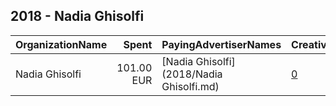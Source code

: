 ## 2018 - Nadia Ghisolfi 
|OrganizationName|Spent|PayingAdvertiserNames|CreativeUrls|Impressions|Genders|AgeBrackets|CountryCodes|BillingAddresses|CandidateBallotInformation|
|:---|---:|:---|:---|---:|:---|:---|:---|:---|:---|
|Nadia Ghisolfi|101.00 EUR|[Nadia Ghisolfi](2018/Nadia Ghisolfi.md)|[0](https://www.snap.com/political-ads/asset/97d0a008a95a50f7a4936ea45d698e42f4f9f1cc3d069b4ed28e97e814aeea21?mediaType=png)|91,043||18+|switzerland|"in cimalloco 52,Gudo,6515,CH"||
